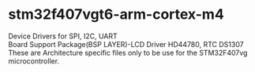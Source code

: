 # stm32f407vgt6-arm-cortex-m4

Device Drivers for SPI, I2C, UART  
Board Support Package(BSP LAYER)-LCD Driver HD44780, RTC DS1307
These are Architecture specific files only to be use for the STM32F407vg microcontroller.
